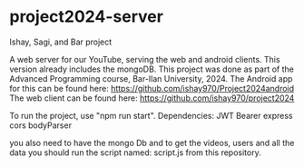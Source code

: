 # project2024-server

Ishay, Sagi, and Bar project

A web server for our YouTube, serving the web and android clients.
This version already includes the mongoDB.
This project was done as part of the Advanced Programming course, Bar-Ilan University, 2024.
The Android app for this can be found here: https://github.com/ishay970/Project2024android
The web client can be found here: https://github.com/ishay970/project2024

To run the project, use "npm run start".
Dependencies:
JWT Bearer
express
cors
bodyParser

you also need to have the mongo Db and to get the videos, users and all the data you should run the script named: script.js from this repository.
